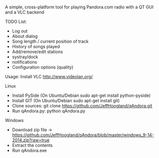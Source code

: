 A simple, cross-platform tool for playing Pandora.com radio with a QT GUI and a VLC backend

TODO List:
- Log out
- About dialog
- Song length / current position of track
- History of songs played
- Add/remove/edit stations
- systray/dock
- notifications
- Configuration options (quality)

Usage:
 Install VLC http://www.videolan.org/
 
Linux
  - Install PySide (On Ubuntu/Debian sudo apt-get install python-pyside)
  - Install GIT (On Ubuntu/Debian sudo apt-get install git)
  - Clone sources: git clone https://github.com/JeffHoogland/qAndora.git
  - Run qAndora.py: python qAndora.py

Windows
  - Download zip file -> https://github.com/JeffHoogland/qAndora/blob/master/windows_9-14-2014.zip?raw=true
  - Extract the contents
  - Run qAndora.exe
